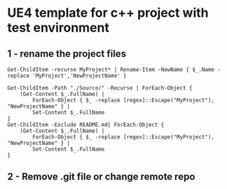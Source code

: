 # UE4 template for c++ project with test environment

## 1 - rename the project files

```
Get-ChildItem -recurse MyProject* | Rename-Item -NewName { $_.Name -replace 'MyProject','NewProjectName' }

Get-ChildItem -Path "./Source/" -Recurse | ForEach-Object {
    (Get-Content $_.FullName) |
        ForEach-Object { $_ -replace [regex]::Escape("MyProject"), "NewProjectName" } |
        Set-Content $_.FullName
}
Get-ChildItem -Exclude README.md| ForEach-Object {
    (Get-Content $_.FullName) |
        ForEach-Object { $_ -replace [regex]::Escape("MyProject"), "NewProjectName" } |
        Set-Content $_.FullName
}
```

## 2 - Remove .git file or change remote repo